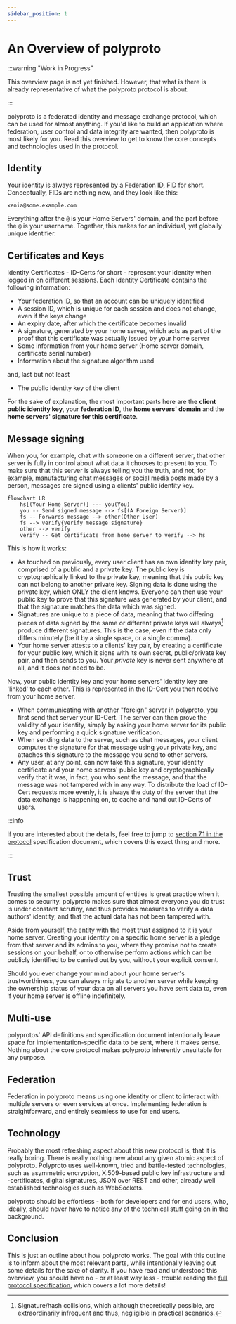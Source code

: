 ```yaml
---
sidebar_position: 1
---
```


# An Overview of polyproto

:::warning "Work in Progress"

This overview page is not yet finished. However, that what is there is already representative of
what the polyproto protocol is about.

:::

polyproto is a federated identity and message exchange protocol, which can be used for almost anything.
If you'd like to build an application where federation, user control and data integrity are wanted,
then polyproto is most likely for you. Read this overview to get to know the core concepts and technologies
used in the protocol.

## Identity

Your identity is always represented by a Federation ID, FID for short. Conceptually, FIDs are nothing new,
and they look like this:

`xenia@some.example.com`

Everything after the `@` is your Home Servers' domain, and the part before the `@` is your username.
Together, this makes for an individual, yet globally unique identifier.

## Certificates and Keys

Identity Certificates - ID-Certs for short - represent your identity when logged in on different sessions.
Each Identity Certificate contains the following information:

- Your federation ID, so that an account can be uniquely identified
- A session ID, which is unique for each session and does not change, even if the keys change
- An expiry date, after which the certificate becomes invalid
- A signature, generated by your home server, which acts as part of the proof that this certificate was
  actually issued by your home server
- Some information from your home server (Home server domain, certificate serial number)
- Information about the signature algorithm used

and, last but not least

- The public identity key of the client

For the sake of explanation, the most important parts here are the **client public identity key**, your
**federation ID**, the **home servers' domain** and the **home servers' signature for this certificate**.

## Message signing

When you, for example, chat with someone on a different server, that other server is fully in control
about what data it chooses to present to you. To make sure that this server is always telling you the
truth, and not, for example, manufacturing chat messages or social media posts made by a person, messages
are signed using a clients' public identity key.

```mermaid
flowchart LR
    hs[(Your Home Server)] --- you(You)
    you -- Send signed message --> fs[(A Foreign Server)]
    fs -- Forwards message --> other(Other User)
    fs --> verify{Verify message signature}
    other --> verify
    verify -- Get certificate from home server to verify --> hs
```

This is how it works:

- As touched on previously, every user client has an own identity key pair, comprised of a public and
  a private key. The public key is cryptographically linked to the private key, meaning that this public
  key can not belong to another private key. Signing data is done using the private key, which ONLY the
  client knows. Everyone can then use your public key to prove that this signature was generated by
  your client, and that the signature matches the data which was signed.
- Signatures are unique to a piece of data, meaning that two differing pieces of data signed by the same
  or different private keys will always[^1] produce different signatures. This is the case, even if the
  data only differs minutely (be it by a single space, or a single comma).
- Your home server attests to a clients' key pair, by creating a certificate for your public key, which
  it signs with its own secret, public/private key pair, and then sends to you. Your *private* key is never
  sent anywhere at all, and it does not need to be.

[^1]: Signature/hash collisions, which although theoretically possible, are extraordinarily infrequent and thus, negligible in practical scenarios.

Now, your public identity key and your home servers' identity key are 'linked' to each other. This is
represented in the ID-Cert you then receive from your home server.

- When communicating with another "foreign" server in polyproto, you first send that server your ID-Cert.
  The server can then prove the validity of your identity, simply by asking your home server for its public
  key and performing a quick signature verification.
- When sending data to the server, such as chat messages, your client computes the signature for that
  message using your private key, and attaches this signature to the message you send to other servers.
- Any user, at any point, can now take this signature, your identity certificate and your home servers'
  public key and cryptographically verify that it was, in fact, you who sent the message, and that the
  message was not tampered with in any way. To distribute the load of ID-Cert requests more evenly, it
  is always the duty of the server that the data exchange is happening on, to cache and hand out ID-Certs
  of users.

:::info

If you are interested about the details, feel free to jump to
[section 7.1 in the protocol](https://google.com)
specification document, which covers this exact thing and more.

:::

## Trust

Trusting the smallest possible amount of entities is great practice when it comes to security.
polyproto makes sure that almost everyone you do trust is under constant scrutiny, and thus provides
measures to verify a data authors' identity, and that the actual data has not been tampered with.

Aside from yourself, the entity with the most trust assigned to it is your home server. Creating your
identity on a specific home server is a pledge from that server and its admins to you, where they promise
not to create sessions on your behalf, or to otherwise perform actions which can be publicly identified
to be carried out by you, without your explicit consent.

Should you ever change your mind about your home server's trustworthiness, you can always migrate to another
server while keeping the ownership status of your data on all servers you have sent data to, even if
your home server is offline indefinitely.

## Multi-use

polyprotos' API definitions and specification document intentionally leave space for implementation-specific
data to be sent, where it makes sense. Nothing about the core protocol makes polyproto inherently unsuitable
for any purpose.

## Federation

Federation in polyproto means using one identity or client to interact with multiple servers or even
services at once. Implementing federation is straightforward, and entirely seamless to use for end users.

## Technology

Probably the most refreshing aspect about this new protocol is, that it is really boring. There is really
nothing new about any given atomic aspect of polyproto. Polyproto uses well-known, tried and battle-tested
technologies, such as asymmetric encryption, X.509-based public key infrastructure and -certificates, digital signatures,
JSON over REST and other, already well established technologies such as WebSockets.

polyproto should be effortless - both for developers and for end users, who, ideally, should never have to
notice any of the technical stuff going on in the background.

## Conclusion

This is just an outline about how polyproto works. The goal with this outline is to inform about the most
relevant parts, while intentionally leaving out some details for the sake of clarity. If you have read
and understood this overview, you should have no - or at least way less - trouble reading the
[full protocol specification](https://google.com), which covers a lot more details!
